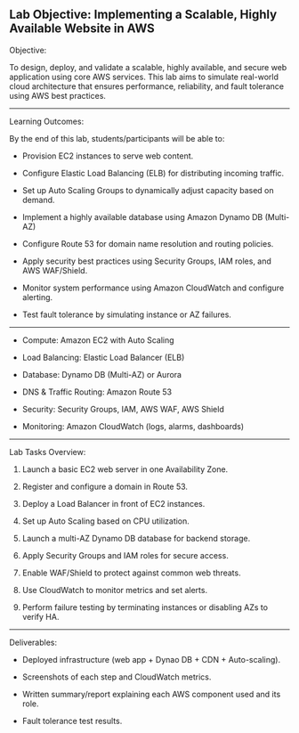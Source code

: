 ## Lab Objective: Implementing a Scalable, Highly Available Website in AWS

Objective:

To design, deploy, and validate a scalable, highly available, and secure web application using core AWS services. This lab aims to simulate real-world cloud architecture that ensures performance, reliability, and fault tolerance using AWS best practices.

---
Learning Outcomes:

By the end of this lab, students/participants will be able to:

- Provision EC2 instances to serve web content.

- Configure Elastic Load Balancing (ELB) for distributing incoming traffic.

- Set up Auto Scaling Groups to dynamically adjust capacity based on demand.

- Implement a highly available database using Amazon Dynamo DB (Multi-AZ)

- Configure Route 53 for domain name resolution and routing policies.

- Apply security best practices using Security Groups, IAM roles, and AWS WAF/Shield.

- Monitor system performance using Amazon CloudWatch and configure alerting.

- Test fault tolerance by simulating instance or AZ failures.

---

- Compute: Amazon EC2 with Auto Scaling

- Load Balancing: Elastic Load Balancer (ELB)

- Database: Dynamo DB (Multi-AZ) or Aurora

- DNS & Traffic Routing: Amazon Route 53

- Security: Security Groups, IAM, AWS WAF, AWS Shield

- Monitoring: Amazon CloudWatch (logs, alarms, dashboards)

---

Lab Tasks Overview:

 1. Launch a basic EC2 web server in one Availability Zone.

 2. Register and configure a domain in Route 53.

 3. Deploy a Load Balancer in front of EC2 instances.

 4. Set up Auto Scaling based on CPU utilization.

 5. Launch a multi-AZ Dynamo DB database for backend storage.

 6. Apply Security Groups and IAM roles for secure access.

 7. Enable WAF/Shield to protect against common web threats.

 8. Use CloudWatch to monitor metrics and set alerts.

 9. Perform failure testing by terminating instances or disabling AZs to verify HA.

---

Deliverables: 

- Deployed infrastructure (web app + Dynao DB + CDN + Auto-scaling).

- Screenshots of each step and CloudWatch metrics.

- Written summary/report explaining each AWS component used and its role.

- Fault tolerance test results.


